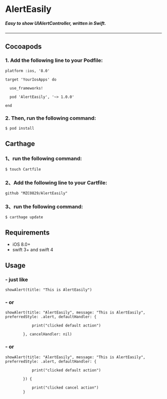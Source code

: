# AlertEasily
##### Easy to show UIAlertController, written in Swift.

---


## Cocoapods

### 1. Add the following line to your Podfile:

```
platform :ios, '8.0'

target 'YourIosApps' do

  use_frameworks!

  pod 'AlertEasily', '~> 1.0.0'

end
```

### 2. Then, run the following command:

```
$ pod install
```


## Carthage

### 1、run the following command:
```
$ touch Cartfile
```

### 2、Add the following line to your Cartfile:

```
github "MZC0829/AlertEasily"
```

### 3、run the following command:

```
$ carthage update
```



## Requirements
>
- iOS 8.0+
- swift 3+ and swift 4



## Usage

### - just like


```
showAlert(title: "This is AlertEasily")
```

### - or
```
showAlert(title: "AlertEasily", message: "This is AlertEasily", preferredStyle: .alert, defaultHandler: {
            
            print("clicked default action")
            
        }, cancelHandler: nil)
```

### - or
```
showAlert(title: "AlertEasily", message: "This is AlertEasily", preferredStyle: .alert, defaultHandler: {

            print("clicked default action")

        }) {

            print("clicked cancel action")
        }
```